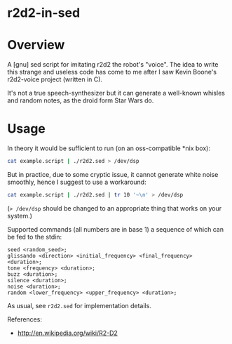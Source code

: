 # r2d2-in-sed

# Overview

A [gnu] sed script for imitating r2d2 the robot's "voice". The idea to write this strange and
useless code has come to me after I saw Kevin Boone's r2d2-voice project (written in C).

It's not a true speech-synthesizer but it can generate a well-known whisles and random notes,
as the droid form Star Wars do.

# Usage

In theory it would be sufficient to run (on an oss-compatible *nix box):
```bash
cat example.script | ./r2d2.sed > /dev/dsp
```

But in practice, due to some cryptic issue, it cannot generate white noise smoothly, hence I
suggest to use a workaround:
```bash
cat example.script | ./r2d2.sed | tr 10 '~\n' > /dev/dsp
```

(`> /dev/dsp` should be changed to an appropriate thing that works on your system.)

Supported commands (all numbers are in base 1) a sequence of which can be fed to the stdin:
```
seed <random_seed>;
glissando <direction> <initial_frequency> <final_frequency> <duration>;
tone <frequency> <duration>;
buzz <duration>;
silence <duration>;
noise <duration>;
random <lower_frequency> <upper_frequency> <duration>;
```

As usual, see `r2d2.sed` for implementation details.

References:
- http://en.wikipedia.org/wiki/R2-D2
